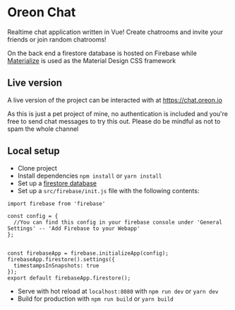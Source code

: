 # Oreon Chat

Realtime chat application written in Vue! Create chatrooms and invite your friends or join random chatrooms!


On the back end a firestore database is hosted on Firebase while [Materialize](https://materializecss.com/) is used as the Material Design CSS framework 

## Live version

A live version of the project can be interacted with at https://chat.oreon.io

As this is just a pet project of mine, no authentication is included and you're free to send chat messages to try this out. Please do be mindful as not to spam the whole channel

## Local setup

- Clone project
- Install dependencies `npm install` or `yarn install`
- Set up a [firestore database](https://firebase.google.com/docs/firestore/quickstart)
- Set up a `src/firebase/init.js` file with the following contents:
```
import firebase from 'firebase'

const config = {
  //You can find this config in your firebase console under 'General Settings' -- 'Add Firebase to your Webapp'
};


const firebaseApp = firebase.initializeApp(config);
firebaseApp.firestore().settings({
  timestampsInSnapshots: true
});
export default firebaseApp.firestore();
```
- Serve with hot reload at `localhost:8080` with `npm run dev` or `yarn dev`
- Build for production with `npm run build` or `yarn build`


